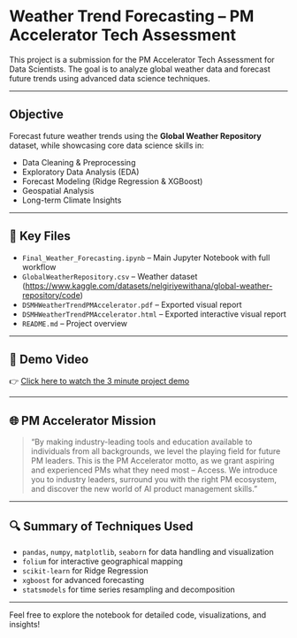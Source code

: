 # Weather Trend Forecasting – PM Accelerator Tech Assessment

This project is a submission for the PM Accelerator Tech Assessment for Data Scientists. The goal is to analyze global weather data and forecast future trends using advanced data science techniques.

---

## Objective

Forecast future weather trends using the **Global Weather Repository** dataset, while showcasing core data science skills in:

- Data Cleaning & Preprocessing  
- Exploratory Data Analysis (EDA)  
- Forecast Modeling (Ridge Regression & XGBoost)  
- Geospatial Analysis  
- Long-term Climate Insights  

---

## 📁 Key Files

- `Final_Weather_Forecasting.ipynb` – Main Jupyter Notebook with full workflow  
- `GlobalWeatherRepository.csv` –  Weather dataset (https://www.kaggle.com/datasets/nelgiriyewithana/global-weather-repository/code) 
- `DSMHWeatherTrendPMAccelerator.pdf` – Exported visual report
- `DSMHWeatherTrendPMAccelerator.html` – Exported interactive visual report  
- `README.md` – Project overview  

---

## 🎥 Demo Video

👉 [Click here to watch the 3 minute project demo](https://youtu.be/S-vBNv1W6i4?si=dK8WGP6wq1DSzCkH)  

---

## 🌐 PM Accelerator Mission

> “By making industry-leading tools and education available to individuals from all backgrounds,
we level the playing field for future PM leaders. This is the PM Accelerator motto, as we grant
aspiring and experienced PMs what they need most – Access. We introduce you to industry leaders,
surround you with the right PM ecosystem, and discover the new world of AI product management
skills.”

---

## 🔍 Summary of Techniques Used

- `pandas`, `numpy`, `matplotlib`, `seaborn` for data handling and visualization  
- `folium` for interactive geographical mapping  
- `scikit-learn` for Ridge Regression  
- `xgboost` for advanced forecasting  
- `statsmodels` for time series resampling and decomposition

---

Feel free to explore the notebook for detailed code, visualizations, and insights!

